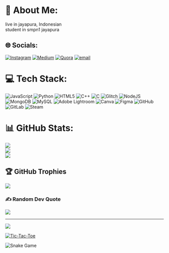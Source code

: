 # 💫 About Me:
live in jayapura, Indonesian<br>student in smpn1 jayapura


## 🌐 Socials:
[![Instagram](https://img.shields.io/badge/Instagram-%23E4405F.svg?logo=Instagram&logoColor=white)](https://instagram.com/notgrachello) [![Medium](https://img.shields.io/badge/Medium-12100E?logo=medium&logoColor=white)](https://medium.com/@GRACHELLO.B.J.WALANGITAN) [![Quora](https://img.shields.io/badge/Quora-%23B92B27.svg?logo=Quora&logoColor=white)](https://quora.com/profile/grachello) [![email](https://img.shields.io/badge/Email-D14836?logo=gmail&logoColor=white)](mailto:grachelowalangitan75@gmail.com) 

# 💻 Tech Stack:
![JavaScript](https://img.shields.io/badge/javascript-%23323330.svg?style=for-the-badge&logo=javascript&logoColor=%23F7DF1E) ![Python](https://img.shields.io/badge/python-3670A0?style=for-the-badge&logo=python&logoColor=ffdd54) ![HTML5](https://img.shields.io/badge/html5-%23E34F26.svg?style=for-the-badge&logo=html5&logoColor=white) ![C++](https://img.shields.io/badge/c++-%2300599C.svg?style=for-the-badge&logo=c%2B%2B&logoColor=white) ![C](https://img.shields.io/badge/c-%2300599C.svg?style=for-the-badge&logo=c&logoColor=white) ![Glitch](https://img.shields.io/badge/glitch-%233333FF.svg?style=for-the-badge&logo=glitch&logoColor=white) ![NodeJS](https://img.shields.io/badge/node.js-6DA55F?style=for-the-badge&logo=node.js&logoColor=white) ![MongoDB](https://img.shields.io/badge/MongoDB-%234ea94b.svg?style=for-the-badge&logo=mongodb&logoColor=white) ![MySQL](https://img.shields.io/badge/mysql-4479A1.svg?style=for-the-badge&logo=mysql&logoColor=white) ![Adobe Lightroom](https://img.shields.io/badge/Adobe%20Lightroom-31A8FF.svg?style=for-the-badge&logo=Adobe%20Lightroom&logoColor=white) ![Canva](https://img.shields.io/badge/Canva-%2300C4CC.svg?style=for-the-badge&logo=Canva&logoColor=white) ![Figma](https://img.shields.io/badge/figma-%23F24E1E.svg?style=for-the-badge&logo=figma&logoColor=white) ![GitHub](https://img.shields.io/badge/github-%23121011.svg?style=for-the-badge&logo=github&logoColor=white) ![GitLab](https://img.shields.io/badge/gitlab-%23181717.svg?style=for-the-badge&logo=gitlab&logoColor=white) ![Steam](https://img.shields.io/badge/steam-%23000000.svg?style=for-the-badge&logo=steam&logoColor=white)
# 📊 GitHub Stats:
![](https://github-readme-stats.vercel.app/api?username=walangitan-sga&theme=dark&hide_border=false&include_all_commits=false&count_private=false)<br/>
![](https://nirzak-streak-stats.vercel.app/?user=walangitan-sga&theme=dark&hide_border=false)<br/>
![](https://github-readme-stats.vercel.app/api/top-langs/?username=walangitan-sga&theme=dark&hide_border=false&include_all_commits=false&count_private=false&layout=compact)

## 🏆 GitHub Trophies
![](https://github-profile-trophy.vercel.app/?username=walangitan-sga&theme=radical&no-frame=false&no-bg=true&margin-w=4)

### ✍️ Random Dev Quote
![](https://quotes-github-readme.vercel.app/api?type=horizontal&theme=merko)

---
[![](https://visitcount.itsvg.in/api?id=walangitan-sga&icon=0&color=0)](https://visitcount.itsvg.in)

[![Tic-Tac-Toe](https://github.com/username/repo-game/blob/gh-pages/game.svg)](https://github.com/username/repo-game)

![Snake Game](https://github.com/username/username/blob/output/github-contribution-grid-snake.svg)



